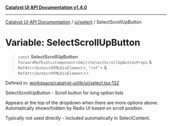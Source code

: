 [**Catalyst UI API Documentation v1.4.0**](../../../README.md)

---

[Catalyst UI API Documentation](../../../README.md) / [ui/select](../README.md) / SelectScrollUpButton

# Variable: SelectScrollUpButton

> `const` **SelectScrollUpButton**: `ForwardRefExoticComponent`\<`Omit`\<`SelectScrollUpButtonProps` & `RefAttributes`\<`HTMLDivElement`\>, `"ref"`\> & `RefAttributes`\<`HTMLDivElement`\>\>

Defined in: [workspace/catalyst-ui/lib/ui/select.tsx:132](https://github.com/TheBranchDriftCatalyst/catalyst-ui/blob/main/lib/ui/select.tsx#L132)

SelectScrollUpButton - Scroll button for long option lists

Appears at the top of the dropdown when there are more options above.
Automatically shown/hidden by Radix UI based on scroll position.

Typically not used directly - included automatically in SelectContent.
